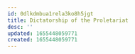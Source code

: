 ```yaml
---
id: 0dlkdmbua1rela3ko8h5jgt
title: Dictatorship of the Proletariat
desc: ''
updated: 1655448059771
created: 1655448059771
---
```


